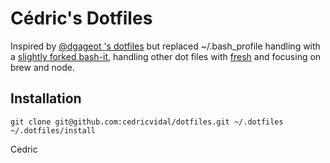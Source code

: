 Cédric's Dotfiles
=================

Inspired by [@dgageot 's dotfiles](https://github.com/dgageot/dotfiles) but replaced ~/.bash_profile handling with a [slightly forked bash-it](https://github.com/cedricvidal/bash-it), handling other dot files with [fresh](http://freshshell.com/) and focusing on brew and node.

Installation
------------

```
git clone git@github.com:cedricvidal/dotfiles.git ~/.dotfiles
~/.dotfiles/install
```

Cedric
